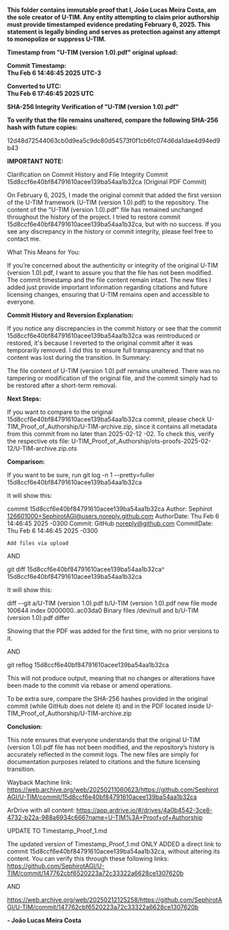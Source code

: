 **This folder contains immutable proof that I, João Lucas Meira Costa, am the sole creator of U-TIM.
Any entity attempting to claim prior authorship must provide timestamped evidence predating February 6, 2025.
This statement is legally binding and serves as protection against any attempt to monopolize or suppress U-TIM.**

**Timestamp from "U-TIM (version 1.0).pdf" original upload:**

**Commit Timestamp:**  
**Thu Feb 6 14:46:45 2025 UTC-3**

**Converted to UTC:**  
**Thu Feb 6 17:46:45 2025 UTC**

**SHA-256 Integrity Verification of "U-TIM (version 1.0).pdf"**

**To verify that the file remains unaltered, compare the following SHA-256 hash with future copies:**

12d48d72544063cb0d9ea5c9dc80d54573f0f1cb6fc074d6da1dae4d94ed9b43

**IMPORTANT NOTE:** 

Clarification on Commit History and File Integrity
Commit 15d8ccf6e40bf84791610acee139ba54aa1b32ca (Original PDF Commit)

  On February 6, 2025, I made the original commit that added the first version of the U-TIM framework (U-TIM (version 1.0).pdf) to the repository.
  The content of the "U-TIM (version 1.0).pdf" file has remained unchanged throughout the history of the project.
  I tried to restore commit 15d8ccf6e40bf84791610acee139ba54aa1b32ca, but with no success. If you see any discrepancy in the history or commit integrity, please feel free to contact me.

What This Means for You:

  If you’re concerned about the authenticity or integrity of the original U-TIM (version 1.0).pdf, I want to assure you that the file has not been modified. The commit timestamp and the file content remain intact.
  The new files I added just provide important information regarding citations and future licensing changes, ensuring that U-TIM remains open and accessible to everyone.

**Commit History and Reversion Explanation:**

If you notice any discrepancies in the commit history or see that the commit 15d8ccf6e40bf84791610acee139ba54aa1b32ca was reintroduced or restored, it's because I reverted to the original commit after it was temporarily removed. I did this to ensure full transparency and that no content was lost during the transition.
In Summary:

  The file content of U-TIM (version 1.0).pdf remains unaltered.
  There was no tampering or modification of the original file, and the commit simply had to be restored after a short-term removal.

**Next Steps:**

If you want to compare to the original 15d8ccf6e40bf84791610acee139ba54aa1b32ca commit, please check U-TIM_Proof_of_Authorship/U-TIM-archive.zip, since it contains all metadata from this commit from no later than 2025-02-12 -02. To check this, verify the respective ots file: U-TIM_Proof_of_Authorship/ots-proofs-2025-02-12/U-TIM-archive.zip.ots

**Comparison:**

If you want to be sure, run git log -n 1 --pretty=fuller 15d8ccf6e40bf84791610acee139ba54aa1b32ca

It will show this:

commit 15d8ccf6e40bf84791610acee139ba54aa1b32ca
Author:     Sephirot <126601000+SephirotAGI@users.noreply.github.com>
AuthorDate: Thu Feb 6 14:46:45 2025 -0300
Commit:     GitHub <noreply@github.com>
CommitDate: Thu Feb 6 14:46:45 2025 -0300

    Add files via upload

AND

git diff 15d8ccf6e40bf84791610acee139ba54aa1b32ca^ 15d8ccf6e40bf84791610acee139ba54aa1b32ca

It will show this:

diff --git a/U-TIM (version 1.0).pdf b/U-TIM (version 1.0).pdf
new file mode 100644
index 0000000..ac03da0
Binary files /dev/null and b/U-TIM (version 1.0).pdf differ

Showing that the PDF was added for the first time, with no prior versions to it.

AND

git reflog 15d8ccf6e40bf84791610acee139ba54aa1b32ca

This will not produce output, meaning that no changes or alterations have been made to the commit via rebase or amend operations.

To be extra sure, compare the SHA-256 hashes provided in the original commit (while GitHub does not delete it) and in the PDF located inside U-TIM_Proof_of_Authorship/U-TIM-archive.zip

**Conclusion:**

This note ensures that everyone understands that the original U-TIM (version 1.0).pdf file has not been modified, and the repository’s history is accurately reflected in the commit logs. The new files are simply for documentation purposes related to citations and the future licensing transition.

Wayback Machine link: https://web.archive.org/web/20250211060623/https://github.com/SephirotAGI/U-TIM/commit/15d8ccf6e40bf84791610acee139ba54aa1b32ca

ArDrive with all content: https://app.ardrive.io/#/drives/4a0b4542-3ce8-4732-b22a-988a6934c666?name=U-TIM%3A+Proof+of+Authorship

UPDATE TO Timestamp_Proof_1.md

The updated version of Timestamp_Proof_1.md ONLY ADDED a direct link to commit 15d8ccf6e40bf84791610acee139ba54aa1b32ca, without altering its content. You can verify this through these following links:
https://github.com/SephirotAGI/U-TIM/commit/147762cbf6520223a72c33322a6628ce1307620b

AND 

https://web.archive.org/web/20250212125258/https://github.com/SephirotAGI/U-TIM/commit/147762cbf6520223a72c33322a6628ce1307620b

**- João Lucas Meira Costa**

